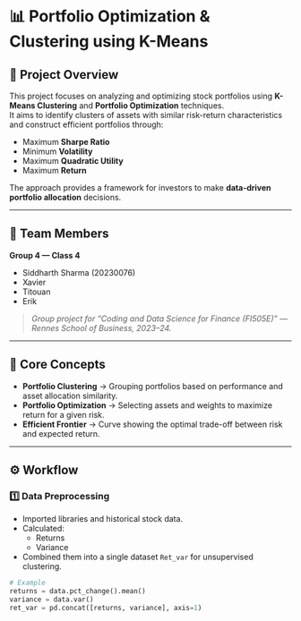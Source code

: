 # 📊 Portfolio Optimization & Clustering using K-Means

## 📘 Project Overview
This project focuses on analyzing and optimizing stock portfolios using **K-Means Clustering** and **Portfolio Optimization** techniques.  
It aims to identify clusters of assets with similar risk-return characteristics and construct efficient portfolios through:

- Maximum **Sharpe Ratio**
- Minimum **Volatility**
- Maximum **Quadratic Utility**
- Maximum **Return**

The approach provides a framework for investors to make **data-driven portfolio allocation** decisions.

---

## 👥 Team Members
**Group 4 — Class 4**  
- Siddharth Sharma (20230076)  
- Xavier  
- Titouan  
- Erik  

> *Group project for “Coding and Data Science for Finance (FI505E)” — Rennes School of Business, 2023–24.*

---

## 🧠 Core Concepts
- **Portfolio Clustering** → Grouping portfolios based on performance and asset allocation similarity.  
- **Portfolio Optimization** → Selecting assets and weights to maximize return for a given risk.  
- **Efficient Frontier** → Curve showing the optimal trade-off between risk and expected return.

---

## ⚙️ Workflow

### **1️⃣ Data Preprocessing**
- Imported libraries and historical stock data.  
- Calculated:
  - Returns
  - Variance  
- Combined them into a single dataset `Ret_var` for unsupervised clustering.

```python
# Example
returns = data.pct_change().mean()
variance = data.var()
ret_var = pd.concat([returns, variance], axis=1)
